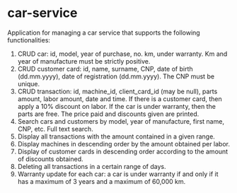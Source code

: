# car-service
Application for managing a car service that supports the following functionalities:
1. CRUD car: id, model, year of purchase, no. km, under warranty. Km and year of manufacture must be strictly positive.
2. CRUD customer card: id, name, surname, CNP, date of birth (dd.mm.yyyy), date of registration (dd.mm.yyyy). The CNP must be unique.
3. CRUD transaction: id, machine_id, client_card_id (may be null), parts amount, labor amount, date and time. If there is a customer card, then apply a 10% discount on labor. If the car is under warranty, then the parts are free. The price paid and discounts given are printed.
4. Search cars and customers by model, year of manufacture, first name, CNP, etc. Full text search.
5. Display all transactions with the amount contained in a given range.
6. Display machines in descending order by the amount obtained per labor.
7. Display of customer cards in descending order according to the amount of discounts obtained.
8. Deleting all transactions in a certain range of days.
9. Warranty update for each car: a car is under warranty if and only if it has a maximum of 3 years and a maximum of 60,000 km.
